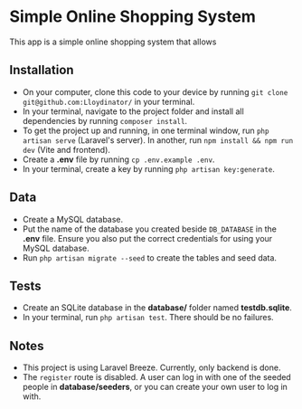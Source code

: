# Simple Online Shopping System

This app is a simple online shopping system that allows 

## Installation

- On your computer, clone this code to your device by running `git clone git@github.com:Lloydinator/` in your terminal.
- In your terminal, navigate to the project folder and install all dependencies by running `composer install`. 
- To get the project up and running, in one terminal window, run `php artisan serve` (Laravel's server). In another, run `npm install && npm run dev` (Vite and frontend).
- Create a **.env** file by running `cp .env.example .env`. 
- In your terminal, create a key by running `php artisan key:generate`.

## Data
- Create a MySQL database. 
- Put the name of the database you created beside `DB_DATABASE` in the **.env** file. Ensure you also put the correct credentials for using your MySQL database.
- Run `php artisan migrate --seed` to create the tables and seed data.

## Tests
- Create an SQLite database in the **database/** folder named **testdb.sqlite**.
- In your terminal, run `php artisan test`. There should be no failures.

## Notes
- This project is using Laravel Breeze. Currently, only backend is done.
- The `register` route is disabled. A user can log in with one of the seeded people in **database/seeders**, or you can create your own user to log in with. 
